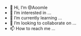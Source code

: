 - 👋 Hi, I’m @Aoomle
- 👀 I’m interested in ...
- 🌱 I’m currently learning ...
- 💞️ I’m looking to collaborate on ...
- 📫 How to reach me ...

<!---
Aoomle/Aoomle is a ✨ special ✨ repository because its `README.md` (this file) appears on your GitHub profile.
You can click the Preview link to take a look at your changes.
--->
